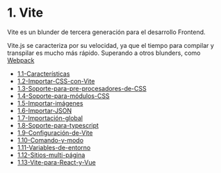 # 1. Vite

Vite es un blunder de tercera generación para el desarrollo Frontend.

Vite.js se caracteriza por su velocidad, ya que el tiempo para compilar y transpilar es mucho más rápido. Superando a otros blunders, como [Webpack](../Webpack/1.-Webpack.md)


[comment]:STARTING_GENERATED_TOC

* [1.1-Características](<./content/1.1-Características.md>)
* [1.2-Importar-CSS-con-Vite](<./content/1.2-Importar-CSS-con-Vite.md>)
* [1.3-Soporte-para-pre-procesadores-de-CSS](<./content/1.3-Soporte-para-pre-procesadores-de-CSS.md>)
* [1.4-Soporte-para-módulos-CSS](<./content/1.4-Soporte-para-módulos-CSS.md>)
* [1.5-Importar-imágenes](<./content/1.5-Importar-imágenes.md>)
* [1.6-Importar-JSON](<./content/1.6-Importar-JSON.md>)
* [1.7-Importación-global](<./content/1.7-Importación-global.md>)
* [1.8-Soporte-para-typescript](<./content/1.8-Soporte-para-typescript.md>)
* [1.9-Configuración-de-Vite](<./content/1.9-Configuración-de-Vite.md>)
* [1.10-Comando-y-modo](<./content/1.10-Comando-y-modo.md>)
* [1.11-Variables-de-entorno](<./content/1.11-Variables-de-entorno.md>)
* [1.12-Sitios-multi-página](<./content/1.12-Sitios-multi-página.md>)
* [1.13-Vite-para-React-y-Vue](<./content/1.13-Vite-para-React-y-Vue.md>)

[comment]:ENDING_GENERATED_TOC
